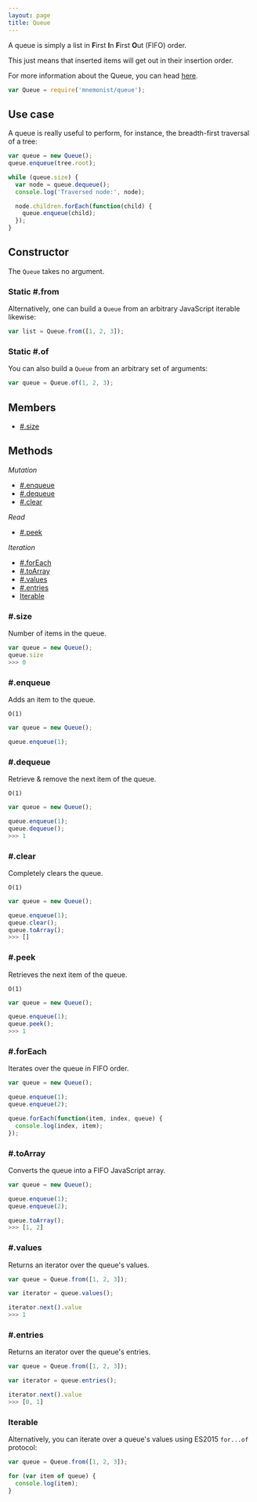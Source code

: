 ```yaml
---
layout: page
title: Queue
---
```


A queue is simply a list in **F**irst **I**n **F**irst **O**ut (FIFO) order.

This just means that inserted items will get out in their insertion order.

For more information about the Queue, you can head [here](https://en.wikipedia.org/wiki/Queue_(abstract_data_type)).

```js
var Queue = require('mnemonist/queue');
```

## Use case

A queue is really useful to perform, for instance, the breadth-first traversal of a tree:

```js
var queue = new Queue();
queue.enqueue(tree.root);

while (queue.size) {
  var node = queue.dequeue();
  console.log('Traversed node:', node);

  node.children.forEach(function(child) {
    queue.enqueue(child);
  });
}
```

## Constructor

The `Queue` takes no argument.

### Static #.from

Alternatively, one can build a `Queue` from an arbitrary JavaScript iterable likewise:

```js
var list = Queue.from([1, 2, 3]);
```

### Static #.of

You can also build a `Queue` from an arbitrary set of arguments:

```js
var queue = Queue.of(1, 2, 3);
```

## Members

* [#.size](#size)

## Methods

*Mutation*

* [#.enqueue](#enqueue)
* [#.dequeue](#dequeue)
* [#.clear](#clear)

*Read*

* [#.peek](#peek)

*Iteration*

* [#.forEach](#foreach)
* [#.toArray](#toarray)
* [#.values](#values)
* [#.entries](#entries)
* [Iterable](#iterable)

### #.size

Number of items in the queue.

```js
var queue = new Queue();
queue.size
>>> 0
```

### #.enqueue

Adds an item to the queue.

`O(1)`

```js
var queue = new Queue();

queue.enqueue(1);
```

### #.dequeue

Retrieve & remove the next item of the queue.

`O(1)`

```js
var queue = new Queue();

queue.enqueue(1);
queue.dequeue();
>>> 1
```

### #.clear

Completely clears the queue.

`O(1)`

```js
var queue = new Queue();

queue.enqueue(1);
queue.clear();
queue.toArray();
>>> []
```

### #.peek

Retrieves the next item of the queue.

`O(1)`

```js
var queue = new Queue();

queue.enqueue(1);
queue.peek();
>>> 1
```

### #.forEach

Iterates over the queue in FIFO order.

```js
var queue = new Queue();

queue.enqueue(1);
queue.enqueue(2);

queue.forEach(function(item, index, queue) {
  console.log(index, item);
});
```

### #.toArray

Converts the queue into a FIFO JavaScript array.

```js
var queue = new Queue();

queue.enqueue(1);
queue.enqueue(2);

queue.toArray();
>>> [1, 2]
```

### #.values

Returns an iterator over the queue's values.

```js
var queue = Queue.from([1, 2, 3]);

var iterator = queue.values();

iterator.next().value
>>> 1
```

### #.entries

Returns an iterator over the queue's entries.

```js
var queue = Queue.from([1, 2, 3]);

var iterator = queue.entries();

iterator.next().value
>>> [0, 1]
```

### Iterable

Alternatively, you can iterate over a queue's values using ES2015 `for...of` protocol:

```js
var queue = Queue.from([1, 2, 3]);

for (var item of queue) {
  console.log(item);
}
```
